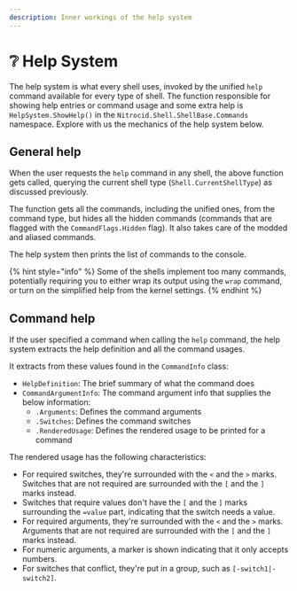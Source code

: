 ```yaml
---
description: Inner workings of the help system
---
```


# ❔ Help System

The help system is what every shell uses, invoked by the unified `help` command available for every type of shell. The function responsible for showing help entries or command usage and some extra help is `HelpSystem.ShowHelp()` in the `Nitrocid.Shell.ShellBase.Commands` namespace. Explore with us the mechanics of the help system below.

## General help

When the user requests the `help` command in any shell, the above function gets called, querying the current shell type (`Shell.CurrentShellType`) as discussed previously.

The function gets all the commands, including the unified ones, from the command type, but hides all the hidden commands (commands that are flagged with the `CommandFlags.Hidden` flag). It also takes care of the modded and aliased commands.

The help system then prints the list of commands to the console.

{% hint style="info" %}
Some of the shells implement too many commands, potentially requiring you to either wrap its output using the `wrap` command, or turn on the simplified help from the kernel settings.
{% endhint %}

## Command help

If the user specified a command when calling the `help` command, the help system extracts the help definition and all the command usages.

It extracts from these values found in the `CommandInfo` class:

* `HelpDefinition`: The brief summary of what the command does
* `CommandArgumentInfo`: The command argument info that supplies the below information:
  * `.Arguments`: Defines the command arguments
  * `.Switches`: Defines the command switches
  * `.RenderedUsage`: Defines the rendered usage to be printed for a command

The rendered usage has the following characteristics:

* For required switches, they're surrounded with the `<` and the `>` marks. Switches that are not required are surrounded with the `[` and the `]` marks instead.
* Switches that require values don't have the `[` and the `]` marks surrounding the `=value` part, indicating that the switch needs a value.
* For required arguments, they're surrounded with the `<` and the `>` marks. Arguments that are not required are surrounded with the `[` and the `]` marks instead.
* For numeric arguments, a marker is shown indicating that it only accepts numbers.
* For switches that conflict, they're put in a group, such as `[-switch1|-switch2]`.

